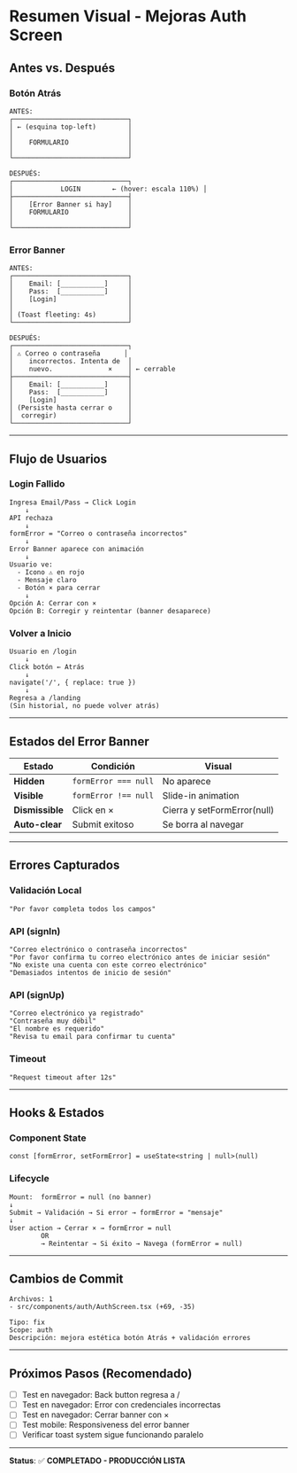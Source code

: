 # Resumen Visual - Mejoras Auth Screen

## Antes vs. Después

### Botón Atrás
```
ANTES:
┌─────────────────────────────┐
│ ← (esquina top-left)        │
│                             │
│    FORMULARIO               │
│                             │
└─────────────────────────────┘

DESPUÉS:
┌─────────────────────────────┐
│            LOGIN        ← (hover: escala 110%) │
├─────────────────────────────┤
│    [Error Banner si hay]    │
│    FORMULARIO               │
│                             │
└─────────────────────────────┘
```

### Error Banner
```
ANTES:
┌─────────────────────────────┐
│    Email: [___________]     │
│    Pass:  [___________]     │
│    [Login]                  │
│                             │
│ (Toast fleeting: 4s)        │
└─────────────────────────────┘

DESPUÉS:
┌─────────────────────────────┐
│ ⚠️ Correo o contraseña      │
│    incorrectos. Intenta de  │
│    nuevo.              ×    │ ← cerrable
├─────────────────────────────┤
│    Email: [___________]     │
│    Pass:  [___________]     │
│    [Login]                  │
│ (Persiste hasta cerrar o    │
│  corregir)                  │
└─────────────────────────────┘
```

---

## Flujo de Usuarios

### Login Fallido
```
Ingresa Email/Pass → Click Login
    ↓
API rechaza
    ↓
formError = "Correo o contraseña incorrectos"
    ↓
Error Banner aparece con animación
    ↓
Usuario ve:
  - Icono ⚠️ en rojo
  - Mensaje claro
  - Botón × para cerrar
    ↓
Opción A: Cerrar con ×
Opción B: Corregir y reintentar (banner desaparece)
```

### Volver a Inicio
```
Usuario en /login
    ↓
Click botón ← Atrás
    ↓
navigate('/', { replace: true })
    ↓
Regresa a /landing
(Sin historial, no puede volver atrás)
```

---

## Estados del Error Banner

| Estado | Condición | Visual |
|--------|-----------|--------|
| **Hidden** | `formError === null` | No aparece |
| **Visible** | `formError !== null` | Slide-in animation |
| **Dismissible** | Click en × | Cierra y setFormError(null) |
| **Auto-clear** | Submit exitoso | Se borra al navegar |

---

## Errores Capturados

### Validación Local
```
"Por favor completa todos los campos"
```

### API (signIn)
```
"Correo electrónico o contraseña incorrectos"
"Por favor confirma tu correo electrónico antes de iniciar sesión"
"No existe una cuenta con este correo electrónico"
"Demasiados intentos de inicio de sesión"
```

### API (signUp)
```
"Correo electrónico ya registrado"
"Contraseña muy débil"
"El nombre es requerido"
"Revisa tu email para confirmar tu cuenta"
```

### Timeout
```
"Request timeout after 12s"
```

---

## Hooks & Estados

### Component State
```tsx
const [formError, setFormError] = useState<string | null>(null)
```

### Lifecycle
```
Mount:  formError = null (no banner)
↓
Submit → Validación → Si error → formError = "mensaje"
↓
User action → Cerrar × → formError = null
        OR
        → Reintentar → Si éxito → Navega (formError = null)
```

---

## Cambios de Commit

```
Archivos: 1
- src/components/auth/AuthScreen.tsx (+69, -35)

Tipo: fix
Scope: auth
Descripción: mejora estética botón Atrás + validación errores
```

---

## Próximos Pasos (Recomendado)

- [ ] Test en navegador: Back button regresa a /
- [ ] Test en navegador: Error con credenciales incorrectas
- [ ] Test en navegador: Cerrar banner con ×
- [ ] Test mobile: Responsiveness del error banner
- [ ] Verificar toast system sigue funcionando paralelo

---

**Status**: ✅ **COMPLETADO - PRODUCCIÓN LISTA**
